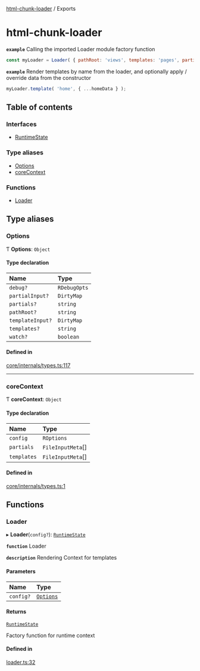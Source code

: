 [html-chunk-loader](README.md) / Exports

# html-chunk-loader

**`example`** Calling the imported Loader module factory function
```javascript
const myLoader = Loader( { pathRoot: 'views', templates: 'pages', partials: 'partials' } );
```

**`example`** Render templates by name from the loader, and optionally apply / override data from the constructor
```javascript
myLoader.template( 'home', { ...homeData } );
```

## Table of contents

### Interfaces

- [RuntimeState](interfaces/RuntimeState.md)

### Type aliases

- [Options](modules.md#options)
- [coreContext](modules.md#corecontext)

### Functions

- [Loader](modules.md#loader)

## Type aliases

### Options

Ƭ **Options**: `Object`

#### Type declaration

| Name | Type |
| :------ | :------ |
| `debug?` | `RDebugOpts` |
| `partialInput?` | `DirtyMap` |
| `partials?` | `string` |
| `pathRoot?` | `string` |
| `templateInput?` | `DirtyMap` |
| `templates?` | `string` |
| `watch?` | `boolean` |

#### Defined in

[core/internals/types.ts:117](https://github.com/abschill/html-chunk-loader/blob/60dee54/lib/core/internals/types.ts#L117)

___

### coreContext

Ƭ **coreContext**: `Object`

#### Type declaration

| Name | Type |
| :------ | :------ |
| `config` | `ROptions` |
| `partials` | `FileInputMeta`[] |
| `templates` | `FileInputMeta`[] |

#### Defined in

[core/internals/types.ts:1](https://github.com/abschill/html-chunk-loader/blob/60dee54/lib/core/internals/types.ts#L1)

## Functions

### Loader

▸ **Loader**(`config?`): [`RuntimeState`](interfaces/RuntimeState.md)

**`function`** Loader

**`description`** Rendering Context for templates

#### Parameters

| Name | Type |
| :------ | :------ |
| `config?` | [`Options`](modules.md#options) |

#### Returns

[`RuntimeState`](interfaces/RuntimeState.md)

Factory function for runtime context

#### Defined in

[loader.ts:32](https://github.com/abschill/html-chunk-loader/blob/60dee54/lib/loader.ts#L32)

